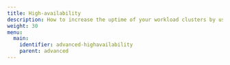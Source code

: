 ```yaml
---
title: High-availability
description: How to increase the uptime of your workload clusters by using multiple availability zhones for worker nodes, or using mutiple master nodes in several availability zones.
weight: 30
menu:
  main:
    identifier: advanced-highavailability
    parent: advanced
---
```

